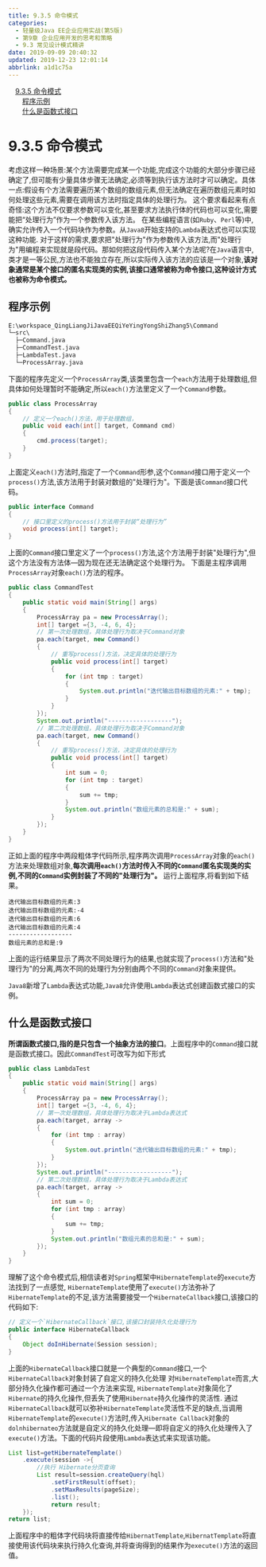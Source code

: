 ```yaml
---
title: 9.3.5 命令模式
categories: 
  - 轻量级Java EE企业应用实战(第5版)
  - 第9章 企业应用开发的思考和策略
  - 9.3 常见设计模式精讲
date: 2019-09-09 20:40:32
updated: 2019-12-23 12:01:14
abbrlink: a1d1c75a
---
```

<div id='my_toc'><a href="/JavaReadingNotes/a1d1c75a/#9-3-5-命令模式" class="header_1">9.3.5 命令模式</a>&nbsp;<br><a href="/JavaReadingNotes/a1d1c75a/#程序示例" class="header_2">程序示例</a>&nbsp;<br><a href="/JavaReadingNotes/a1d1c75a/#什么是函数式接口" class="header_2">什么是函数式接口</a>&nbsp;<br></div>
<style>.header_1{margin-left: 1em;}.header_2{margin-left: 2em;}.header_3{margin-left: 3em;}.header_4{margin-left: 4em;}.header_5{margin-left: 5em;}.header_6{margin-left: 6em;}</style>
<!--more-->
<script>if (navigator.platform.search('arm')==-1){document.getElementById('my_toc').style.display = 'none';}var e,p = document.getElementsByTagName('p');while (p.length>0) {e = p[0];e.parentElement.removeChild(e);}</script>

<!--end-->
<!--SSTStart-->
# 9.3.5 命令模式 #
考虑这样一种场景:某个方法需要完成某一个功能,完成这个功能的大部分步骤已经确定了,但可能有少量具体步骤无法确定,必须等到执行该方法时才可以确定。具体一点:假设有个方法需要遍历某个数组的数组元素,但无法确定在遍历数组元素时如何处理这些元素,需要在调用该方法时指定具体的处理行为。
这个要求看起来有点奇怪:这个方法不仅要求参数可以变化,甚至要求方法执行体的代码也可以变化,需要能把“处理行为”作为一个参数传入该方法。
在某些编程语言(如`Ruby`、`Perl`等)中,确实允许传入一个代码块作为参数。从`Java8`开始支持的`Lambda`表达式也可以实现这种功能.
对于这样的需求,要求把"处理行为"作为参数传入该方法,而"处理行为"用编程来实现就是段代码。那如何把这段代码传入某个方法呢?在`Java`语言中,类才是一等公民,方法也不能独立存在,所以实际传入该方法的应该是一个对象,**该对象通常是某个接口的匿名实现类的实例,该接口通常被称为命令接口,这种设计方式也被称为命令模式。**
## 程序示例 ##
```cmd
E:\workspace_QingLiangJiJavaEEQiYeYingYongShiZhang5\Command
└─src\
  ├─Command.java
  ├─CommandTest.java
  ├─LambdaTest.java
  └─ProcessArray.java
```
下面的程序先定义一个`ProcessArray`类,该类里包含一个`each`方法用于处理数组,但具体如何处理暂时不能确定,所以`each()`方法里定义了一个`Command`参数。
```java
public class ProcessArray
{
    // 定义一个each()方法，用于处理数组，
    public void each(int[] target, Command cmd)
    {
        cmd.process(target);
    }
}
```
上面定义`each()`方法时,指定了一个`Command`形参,这个`Command`接口用于定义一个`process()`方法,该方法用于封装对数组的"处理行为"。下面是该`Command`接口代码。
```java
public interface Command
{
    // 接口里定义的process()方法用于封装“处理行为”
    void process(int[] target);
}
```
上面的`Command`接口里定义了一个`process()`方法,这个方法用于封装"处理行为",但这个方法没有方法体—因为现在还无法确定这个处理行为。
下面是主程序调用`ProcessArray`对象`each()`方法的程序。
```java
public class CommandTest
{
    public static void main(String[] args)
    {
        ProcessArray pa = new ProcessArray();
        int[] target ={3, -4, 6, 4};
        // 第一次处理数组，具体处理行为取决于Command对象
        pa.each(target, new Command()
        {
            // 重写process()方法，决定具体的处理行为
            public void process(int[] target)
            {
                for (int tmp : target)
                {
                    System.out.println("迭代输出目标数组的元素:" + tmp);
                }
            }
        });
        System.out.println("------------------");
        // 第二次处理数组，具体处理行为取决于Command对象
        pa.each(target, new Command()
        {
            // 重写process()方法，决定具体的处理行为
            public void process(int[] target)
            {
                int sum = 0;
                for (int tmp : target)
                {
                    sum += tmp;
                }
                System.out.println("数组元素的总和是:" + sum);
            }
        });
    }
}
```
正如上面的程序中两段粗体字代码所示,程序两次调用`ProcessArray`对象的`each()`方法来处理数组对象,**每次调用`each()`方法时传入不同的`Command`匿名实现类的实例,不同的`Command`实例封装了不同的"处理行为"。**
运行上面程序,将看到如下结果。
```
迭代输出目标数组的元素:3
迭代输出目标数组的元素:-4
迭代输出目标数组的元素:6
迭代输出目标数组的元素:4
------------------
数组元素的总和是:9
```
上面的运行结果显示了两次不同处理行为的结果,也就实现了`process()`方法和"处理行为"的分离,两次不同的处理行为分别由两个不同的`Command`对象来提供。

`Java8`新增了`Lambda`表达式功能,`Java8`允许使用`Lambda`表达式创建函数式接口的实例。
## 什么是函数式接口 ##
**所谓函数式接口,指的是只包含一个抽象方法的接口**。上面程序中的`Command`接口就是函数式接口。因此`CommandTest`可改写为如下形式
```java
public class LambdaTest
{
    public static void main(String[] args)
    {
        ProcessArray pa = new ProcessArray();
        int[] target ={3, -4, 6, 4};
        // 第一次处理数组，具体处理行为取决于Lambda表达式
        pa.each(target, array ->
        {
            for (int tmp : array)
            {
                System.out.println("迭代输出目标数组的元素:" + tmp);
            }
        });
        System.out.println("------------------");
        // 第二次处理数组，具体处理行为取决于Lambda表达式
        pa.each(target, array ->
        {
            int sum = 0;
            for (int tmp : array)
            {
                sum += tmp;
            }
            System.out.println("数组元素的总和是:" + sum);
        });
    }
}
```
理解了这个命令模式后,相信读者对`Spring`框架中`HibernateTemplate`的`execute`方法找到了一点感觉, `HibernateTemplate`使用了`execute()`方法弥补了`HibernateTemplate`的不足,该方法需要接受一个`HibernateCallback`接口,该接口的代码如下:
```java
// 定义一个`HibernateCallback`接口,该接口封装持久化处理行为
public interface HibernateCallback
{
    Object doInHibernate(Session session);
}
```
上面的`HibernateCallback`接口就是一个典型的`Command`接口,一个`HibernateCallback`对象封装了自定义的持久化处理
对`HibernateTemplate`而言,大部分持久化操作都可通过一个方法来实现, `HibernateTemplate`对象简化了`Hibernate`的持久化操作,但丢失了使用`Hibernate`持久化操作的灵活性.
通过`HibernateCallback`就可以弥补`HibernateTemplate`灵活性不足的缺点,当调用`HibernateTemplate`的`execute()`方法时,传入`Hibernate Callback`对象的`dolnhibernateo`方法就是自定义的持久化处理—即将自定义的持久化处理传入了`execute()`方法。下面的代码片段使用`Lambda`表达式来实现该功能。
```java
List list=getHibernateTemplate()
    .execute(session ->{
        //执行 Hibernate分页查询
        List result=session.createQuery(hql)
            .setFirstResult(offset);
            .setMaxResults(pageSize);
            .list();
            return result;
    });
return list;
```
上面程序中的粗体字代码块将直接传给`HibernatTemplate`,`HibernatTemplate`将直接使用该代码块来执行持久化查询,并将查询得到的结果作为`execute()`方法的返回值。
<!--SSTStop-->
